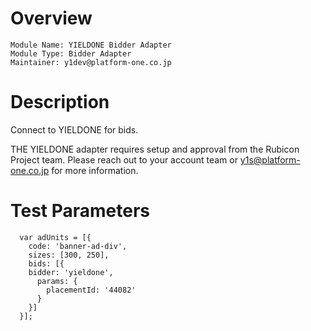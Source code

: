 # Overview

```
Module Name: YIELDONE Bidder Adapter
Module Type: Bidder Adapter
Maintainer: y1dev@platform-one.co.jp
```

# Description

Connect to YIELDONE for bids.

THE YIELDONE adapter requires setup and approval from the Rubicon Project team. Please reach out to your account team or y1s@platform-one.co.jp for more information.

# Test Parameters
```
  var adUnits = [{
    code: 'banner-ad-div',
    sizes: [300, 250],
    bids: [{
    bidder: 'yieldone',
      params: { 
        placementId: '44082'
      }
    }]
  }];
```
